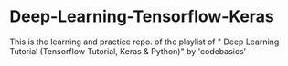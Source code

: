 # Deep-Learning-Tensorflow-Keras
This is the learning and practice repo. of the playlist of " Deep Learning Tutorial (Tensorflow Tutorial, Keras &amp; Python)" by 'codebasics'  
